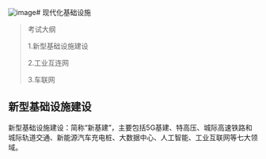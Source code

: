 ![image](https://github.com/wangyufengx/ruankao/assets/30011407/b3b53cde-8afe-4d56-9356-0e357c04c256)# 现代化基础设施

> 考试大纲
>
> 1.新型基础设施建设
>
> 2.工业互连网
>
> 3.车联网

## 新型基础设施建设

新型基础设施建设：简称“新基建”，主要包括5G基建、特高压、城际高速铁路和城际轨道交通、新能源汽车充电桩、大数据中心、人工智能、工业互联网等七大领域。

